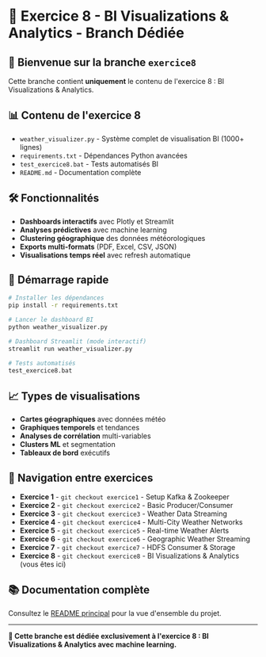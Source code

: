 # 🚀 Exercice 8 - BI Visualizations & Analytics - Branch Dédiée

## 🎯 Bienvenue sur la branche `exercice8`

Cette branche contient **uniquement** le contenu de l'exercice 8 : BI Visualizations & Analytics.

## 📊 Contenu de l'exercice 8

- `weather_visualizer.py` - Système complet de visualisation BI (1000+ lignes)
- `requirements.txt` - Dépendances Python avancées
- `test_exercice8.bat` - Tests automatisés BI
- `README.md` - Documentation complète

## 🛠️ Fonctionnalités

- **Dashboards interactifs** avec Plotly et Streamlit
- **Analyses prédictives** avec machine learning
- **Clustering géographique** des données météorologiques
- **Exports multi-formats** (PDF, Excel, CSV, JSON)
- **Visualisations temps réel** avec refresh automatique

## 🚀 Démarrage rapide

```bash
# Installer les dépendances
pip install -r requirements.txt

# Lancer le dashboard BI
python weather_visualizer.py

# Dashboard Streamlit (mode interactif)
streamlit run weather_visualizer.py

# Tests automatisés
test_exercice8.bat
```

## 📈 Types de visualisations

- **Cartes géographiques** avec données météo
- **Graphiques temporels** et tendances
- **Analyses de corrélation** multi-variables
- **Clusters ML** et segmentation
- **Tableaux de bord** exécutifs

## 🌟 Navigation entre exercices

- **Exercice 1** - `git checkout exercice1` - Setup Kafka & Zookeeper
- **Exercice 2** - `git checkout exercice2` - Basic Producer/Consumer
- **Exercice 3** - `git checkout exercice3` - Weather Data Streaming
- **Exercice 4** - `git checkout exercice4` - Multi-City Weather Networks
- **Exercice 5** - `git checkout exercice5` - Real-time Weather Alerts
- **Exercice 6** - `git checkout exercice6` - Geographic Weather Streaming
- **Exercice 7** - `git checkout exercice7` - HDFS Consumer & Storage
- **Exercice 8** - `git checkout exercice8` - BI Visualizations & Analytics (vous êtes ici)

## 📚 Documentation complète

Consultez le [README principal](https://github.com/cardgis/kafka/blob/main/README.md) pour la vue d'ensemble du projet.

---
**🎯 Cette branche est dédiée exclusivement à l'exercice 8 : BI Visualizations & Analytics avec machine learning.**